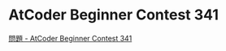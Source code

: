 AtCoder Beginner Contest 341
===

[問題 - AtCoder Beginner Contest 341](https://atcoder.jp/contests/abc341/tasks)
